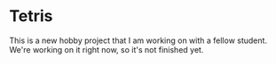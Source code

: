 # Tetris
This is a new hobby project that I am working on with a fellow student. We're working on it right now, so it's not finished yet.
